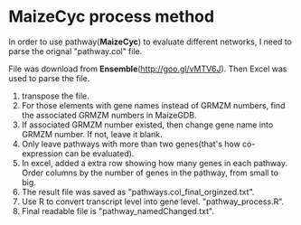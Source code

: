 # MaizeCyc process method

In order to use pathway(**MaizeCyc**) to evaluate different networks, I need to parse the orignal "pathway.col" file.

File was download from **Ensemble**(http://goo.gl/vMTV6J). Then Excel was used to parse the file.

1. transpose the file.
2. For those elements with gene names instead of GRMZM numbers, find the associated GRMZM numbers in MaizeGDB.
3. If associated GRMZM number existed, then change gene name into GRMZM number. If not, leave it blank.
4. Only leave pathways with more than two genes(that's how co-expression can be evaluated).
5. In excel, added a extra row showing how many genes in each pathway. Order columns by the number of genes in the pathway, from small to big.
6. The result file was saved as "pathways.col_final_orginzed.txt".
7. Use R to convert transcript level into gene level. "pathway_process.R".
8. Final readable file is "pathway_namedChanged.txt".
